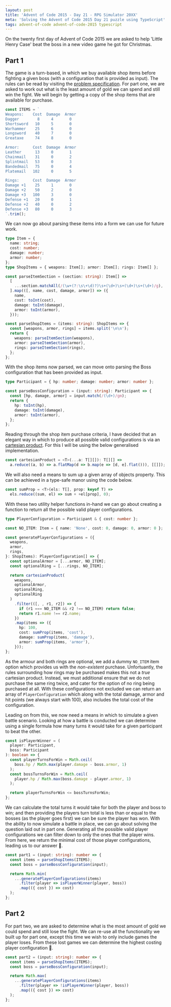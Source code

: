```yaml
---
layout: post
title: 'Advent of Code 2015 - Day 21 - RPG Simulator 20XX'
meta: 'Solving the Advent of Code 2015 Day 21 puzzle using TypeScript'
tags: advent-of-code advent-of-code-2015 typescript
---
```


On the twenty first day of Advent of Code 2015 we are asked to help 'Little Henry Case' beat the boss in a new video game he got for Christmas.

<!--more-->

## Part 1

The game is a turn-based, in which we buy available shop items before fighting a given boss (with a configuration that is provided as input).
The rules can be read by visiting the [problem specification](https://adventofcode.com/2015/day/21).
For part one, we are asked to work out what is the least amount of gold we can spend and still win the fight.
We will begin by getting a copy of the shop items that are available for purchase.

```typescript
const ITEMS = `
Weapons:    Cost  Damage  Armor
Dagger        8     4       0
Shortsword   10     5       0
Warhammer    25     6       0
Longsword    40     7       0
Greataxe     74     8       0

Armor:      Cost  Damage  Armor
Leather      13     0       1
Chainmail    31     0       2
Splintmail   53     0       3
Bandedmail   75     0       4
Platemail   102     0       5

Rings:      Cost  Damage  Armor
Damage +1    25     1       0
Damage +2    50     2       0
Damage +3   100     3       0
Defense +1   20     0       1
Defense +2   40     0       2
Defense +3   80     0       3
`.trim();
```

We can now go about parsing these items into a form we can use for future work.

```typescript
type Item = {
  name: string;
  cost: number;
  damage: number;
  armor: number;
};
type ShopItems = { weapons: Item[]; armor: Item[]; rings: Item[] };

const parseItemSection = (section: string): Item[] =>
  [
    ...section.matchAll(/(\w+(?:\s\+\d)?)\s+(\d+)\s+(\d+)\s+(\d+)/g),
  ].map(([, name, cost, damage, armor]) => ({
    name,
    cost: toInt(cost),
    damage: toInt(damage),
    armor: toInt(armor),
  }));

const parseShopItems = (items: string): ShopItems => {
  const [weapons, armor, rings] = items.split('\n\n');
  return {
    weapons: parseItemSection(weapons),
    armor: parseItemSection(armor),
    rings: parseItemSection(rings),
  };
};
```

With the shop items now parsed, we can move onto parsing the Boss configuration that has been provided as input.

```typescript
type Participant = { hp: number; damage: number; armor: number };

const parseBossConfiguration = (input: string): Participant => {
  const [hp, damage, armor] = input.match(/(\d+)/gm);
  return {
    hp: toInt(hp),
    damage: toInt(damage),
    armor: toInt(armor),
  };
};
```

Reading through the shop item purchase criteria, I have decided that an elegant way in which to produce all possible valid configurations is via an [cartesian product](https://en.wikipedia.org/wiki/Cartesian_product).
For this I will be using the below generalised implementation.

```typescript
const cartesianProduct = <T>(...a: T[][]): T[][] =>
  a.reduce((a, b) => a.flatMap(d => b.map(e => [d, e].flat())), [[]]);
```

We will also need a means to sum up a given array of objects property.
This can be achieved in a type-safe manor using the code below.

```typescript
const sumProp = <T>(els: T[], prop: keyof T) =>
  els.reduce((sum, el) => sum + +el[prop], 0);
```

With these two utility helper functions in-hand we can go about creating a function to return all the possible valid player configurations.

```typescript
type PlayerConfiguration = Participant & { cost: number };

const NO_ITEM: Item = { name: 'None', cost: 0, damage: 0, armor: 0 };

const generatePlayerConfigurations = ({
  weapons,
  armor,
  rings,
}: ShopItems): PlayerConfiguration[] => {
  const optionalArmor = [...armor, NO_ITEM];
  const optionalRing = [...rings, NO_ITEM];

  return cartesianProduct(
    weapons,
    optionalArmor,
    optionalRing,
    optionalRing
  )
    .filter(([, , r1, r2]) => {
      if (r1 === NO_ITEM && r2 !== NO_ITEM) return false;
      return r1.name !== r2.name;
    })
    .map(items => ({
      hp: 100,
      cost: sumProp(items, 'cost'),
      damage: sumProp(items, 'damage'),
      armor: sumProp(items, 'armor'),
    }));
};
```

As the armour and both rings are optional, we add a dummy `NO_ITEM` item option which provides us with the _non-existent_ purchase.
Unfortuantly, the rules surrounding how rings may be purchased makes this not a _true_ cartesian product.
Instead, we must additional ensure that we do not purchase the same ring twice, and cater for the option of no ring being purchased at all.
With these configurations not excluded we can return an array of `PlayerConfiguration` which along with the total damage, armor and hit points (we always start with 100), also includes the total cost of the configuration.

Leading on from this, we now need a means in which to simulate a given battle scenario.
Looking at how a battle is conducted we can determine using a single formula how many turns it would take for a given participant to beat the other.

```typescript
const isPlayerWinner = (
  player: Participant,
  boss: Participant
): boolean => {
  const playerTurnsForWin = Math.ceil(
    boss.hp / Math.max(player.damage - boss.armor, 1)
  );
  const bossTurnsForWin = Math.ceil(
    player.hp / Math.max(boss.damage - player.armor, 1)
  );

  return playerTurnsForWin <= bossTurnsForWin;
};
```

We can calculate the total turns it would take for both the player and boss to win; and then providing the players turn total is less than or equal to the bosses (as the player goes first) we can be sure the player has won.
With the ability to now simulate a battle in place, we can go about solving the question laid out in part one.
Generating all the possible valid player configurations we can filter down to only the ones that the player wins.
From here, we return the minimal cost of those player configurations, leading us to our answer 🌟.

```typescript
const part1 = (input: string): number => {
  const items = parseShopItems(ITEMS);
  const boss = parseBossConfiguration(input);

  return Math.min(
    ...generatePlayerConfigurations(items)
      .filter(player => isPlayerWinner(player, boss))
      .map(({ cost }) => cost)
  );
};
```

## Part 2

For part two, we are asked to determine what is the most amount of gold we could spend and still lose the fight.
We can re-use all the functionality we built up for part one, except this time we wish to only include games the player loses.
From these lost games we can determine the highest costing player configuration 🌟.

```typescript
const part2 = (input: string): number => {
  const items = parseShopItems(ITEMS);
  const boss = parseBossConfiguration(input);

  return Math.max(
    ...generatePlayerConfigurations(items)
      .filter(player => !isPlayerWinner(player, boss))
      .map(({ cost }) => cost)
  );
};
```
